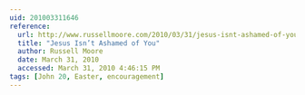 ```yaml
---
uid: 201003311646
reference:
  url: http://www.russellmoore.com/2010/03/31/jesus-isnt-ashamed-of-you/
  title: "Jesus Isn’t Ashamed of You"
  author: Russell Moore
  date: March 31, 2010
  accessed: March 31, 2010 4:46:15 PM
tags: [John 20, Easter, encouragement]
---
```

